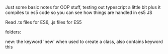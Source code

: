 Just some basic notes for OOP stuff, testing out typescript a little bit plus it compiles to es5 code so you can see how things are handled in es5 JS

Read .ts files for ES6, .js files for ES5

folders:

new: the keyword 'new' when used to create a class, also contains keyword this
